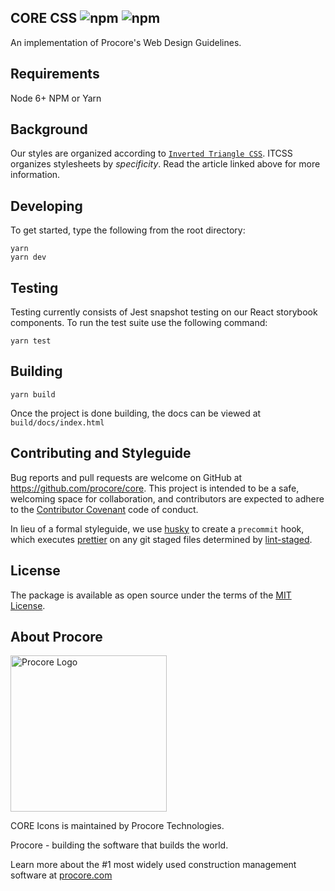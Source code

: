 ## CORE CSS ![npm](https://img.shields.io/npm/v/@procore/core-css.svg) ![npm](https://img.shields.io/npm/dt/@procore/core-css.svg)

An implementation of Procore's Web Design Guidelines.

## Requirements

Node 6+
NPM or Yarn

## Background

Our styles are organized according to [`Inverted Triangle CSS`](https://www.xfive.co/blog/itcss-scalable-maintainable-css-architecture/). ITCSS organizes stylesheets by _specificity_. Read the article linked above for more information.

## Developing

To get started, type the following from the root directory:

```
yarn
yarn dev
```

## Testing

Testing currently consists of Jest snapshot testing on our React storybook components. To run the test suite use the following command:
```
yarn test
```

## Building

```
yarn build
```

Once the project is done building, the docs can be viewed  at `build/docs/index.html`

## Contributing and Styleguide

Bug reports and pull requests are welcome on GitHub at https://github.com/procore/core. This project is
intended to be a safe, welcoming space for collaboration, and contributors are expected to adhere to the
[Contributor Covenant](http://contributor-covenant.org) code of conduct.

In lieu of a formal styleguide, we use  [husky](https://github.com/typicode/husky) to create a `precommit` hook, which executes [prettier](https://github.com/prettier/prettier) on any git staged files determined by [lint-staged](https://github.com/okonet/lint-staged).

## License

The package is available as open source under the terms of the [MIT License](http://opensource.org/licenses/MIT).

## About Procore

<img
  src="https://www.procore.com/images/procore_logo.png"
  alt="Procore Logo"
  width="250px"
/>

CORE Icons is maintained by Procore Technologies.

Procore - building the software that builds the world.

Learn more about the #1 most widely used construction management software at [procore.com](https://www.procore.com/)
